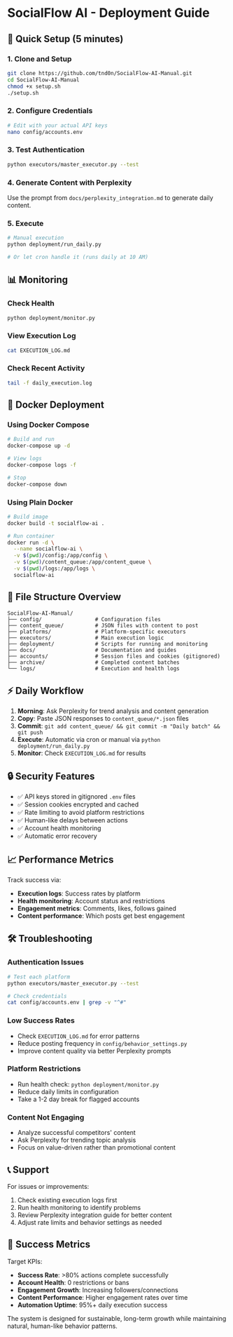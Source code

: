 # SocialFlow AI - Deployment Guide

## 🚀 Quick Setup (5 minutes)

### 1. Clone and Setup
```bash
git clone https://github.com/tnd0n/SocialFlow-AI-Manual.git
cd SocialFlow-AI-Manual
chmod +x setup.sh
./setup.sh
```

### 2. Configure Credentials  
```bash
# Edit with your actual API keys
nano config/accounts.env
```

### 3. Test Authentication
```bash
python executors/master_executor.py --test
```

### 4. Generate Content with Perplexity
Use the prompt from `docs/perplexity_integration.md` to generate daily content.

### 5. Execute
```bash
# Manual execution
python deployment/run_daily.py

# Or let cron handle it (runs daily at 10 AM)
```

## 📊 Monitoring

### Check Health
```bash
python deployment/monitor.py
```

### View Execution Log
```bash
cat EXECUTION_LOG.md
```

### Check Recent Activity  
```bash
tail -f daily_execution.log
```

## 🐳 Docker Deployment

### Using Docker Compose
```bash
# Build and run
docker-compose up -d

# View logs
docker-compose logs -f

# Stop
docker-compose down
```

### Using Plain Docker
```bash
# Build image
docker build -t socialflow-ai .

# Run container
docker run -d \
  --name socialflow-ai \
  -v $(pwd)/config:/app/config \
  -v $(pwd)/content_queue:/app/content_queue \
  -v $(pwd)/logs:/app/logs \
  socialflow-ai
```

## 📁 File Structure Overview

```
SocialFlow-AI-Manual/
├── config/                 # Configuration files
├── content_queue/          # JSON files with content to post
├── platforms/              # Platform-specific executors  
├── executors/              # Main execution logic
├── deployment/             # Scripts for running and monitoring
├── docs/                   # Documentation and guides
├── accounts/               # Session files and cookies (gitignored)
├── archive/                # Completed content batches
└── logs/                   # Execution and health logs
```

## ⚡ Daily Workflow

1. **Morning**: Ask Perplexity for trend analysis and content generation
2. **Copy**: Paste JSON responses to `content_queue/*.json` files  
3. **Commit**: `git add content_queue/ && git commit -m "Daily batch" && git push`
4. **Execute**: Automatic via cron or manual via `python deployment/run_daily.py`
5. **Monitor**: Check `EXECUTION_LOG.md` for results

## 🔒 Security Features

- ✅ API keys stored in gitignored `.env` files
- ✅ Session cookies encrypted and cached
- ✅ Rate limiting to avoid platform restrictions
- ✅ Human-like delays between actions
- ✅ Account health monitoring
- ✅ Automatic error recovery

## 📈 Performance Metrics

Track success via:
- **Execution logs**: Success rates by platform
- **Health monitoring**: Account status and restrictions
- **Engagement metrics**: Comments, likes, follows gained
- **Content performance**: Which posts get best engagement

## 🛠️ Troubleshooting

### Authentication Issues
```bash
# Test each platform
python executors/master_executor.py --test

# Check credentials
cat config/accounts.env | grep -v "^#"
```

### Low Success Rates  
- Check `EXECUTION_LOG.md` for error patterns
- Reduce posting frequency in `config/behavior_settings.py`
- Improve content quality via better Perplexity prompts

### Platform Restrictions
- Run health check: `python deployment/monitor.py`
- Reduce daily limits in configuration
- Take a 1-2 day break for flagged accounts

### Content Not Engaging
- Analyze successful competitors' content
- Ask Perplexity for trending topic analysis
- Focus on value-driven rather than promotional content

## 📞 Support

For issues or improvements:
1. Check existing execution logs first
2. Run health monitoring to identify problems  
3. Review Perplexity integration guide for better content
4. Adjust rate limits and behavior settings as needed

## 🎯 Success Metrics

Target KPIs:
- **Success Rate**: >80% actions complete successfully
- **Account Health**: 0 restrictions or bans
- **Engagement Growth**: Increasing followers/connections  
- **Content Performance**: Higher engagement rates over time
- **Automation Uptime**: 95%+ daily execution success

The system is designed for sustainable, long-term growth while maintaining natural, human-like behavior patterns.

